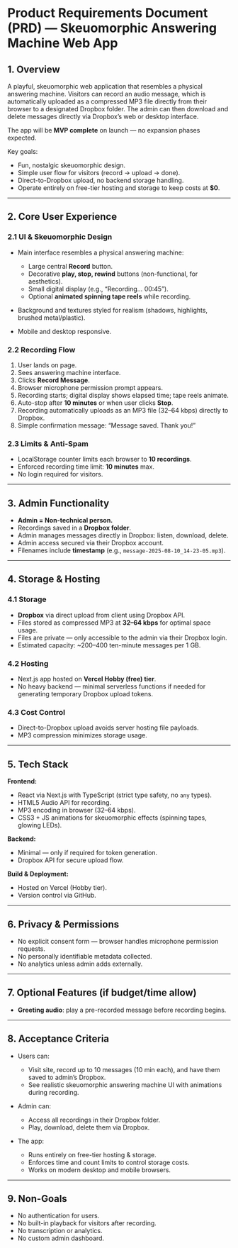 # Product Requirements Document (PRD) — Skeuomorphic Answering Machine Web App

## 1. Overview

A playful, skeuomorphic web application that resembles a physical answering machine. Visitors can record an audio message, which is automatically uploaded as a compressed MP3 file directly from their browser to a designated Dropbox folder. The admin can then download and delete messages directly via Dropbox’s web or desktop interface.

The app will be **MVP complete** on launch — no expansion phases expected.

Key goals:

- Fun, nostalgic skeuomorphic design.
- Simple user flow for visitors (record → upload → done).
- Direct-to-Dropbox upload, no backend storage handling.
- Operate entirely on free-tier hosting and storage to keep costs at **\$0**.

---

## 2. Core User Experience

### 2.1 UI & Skeuomorphic Design

- Main interface resembles a physical answering machine:

  - Large central **Record** button.
  - Decorative **play, stop, rewind** buttons (non-functional, for aesthetics).
  - Small digital display (e.g., “Recording… 00:45”).
  - Optional **animated spinning tape reels** while recording.

- Background and textures styled for realism (shadows, highlights, brushed metal/plastic).
- Mobile and desktop responsive.

### 2.2 Recording Flow

1. User lands on page.
2. Sees answering machine interface.
3. Clicks **Record Message**.
4. Browser microphone permission prompt appears.
5. Recording starts; digital display shows elapsed time; tape reels animate.
6. Auto-stop after **10 minutes** or when user clicks **Stop**.
7. Recording automatically uploads as an MP3 file (32–64 kbps) directly to Dropbox.
8. Simple confirmation message: “Message saved. Thank you!”

### 2.3 Limits & Anti-Spam

- LocalStorage counter limits each browser to **10 recordings**.
- Enforced recording time limit: **10 minutes** max.
- No login required for visitors.

---

## 3. Admin Functionality

- **Admin = Non-technical person.**
- Recordings saved in a **Dropbox folder**.
- Admin manages messages directly in Dropbox: listen, download, delete.
- Admin access secured via their Dropbox account.
- Filenames include **timestamp** (e.g., `message-2025-08-10_14-23-05.mp3`).

---

## 4. Storage & Hosting

### 4.1 Storage

- **Dropbox** via direct upload from client using Dropbox API.
- Files stored as compressed MP3 at **32–64 kbps** for optimal space usage.
- Files are private — only accessible to the admin via their Dropbox login.
- Estimated capacity: \~200–400 ten-minute messages per 1 GB.

### 4.2 Hosting

- Next.js app hosted on **Vercel Hobby (free) tier**.
- No heavy backend — minimal serverless functions if needed for generating temporary Dropbox upload tokens.

### 4.3 Cost Control

- Direct-to-Dropbox upload avoids server hosting file payloads.
- MP3 compression minimizes storage usage.

---

## 5. Tech Stack

**Frontend:**

- React via Next.js with TypeScript (strict type safety, no `any` types).
- HTML5 Audio API for recording.
- MP3 encoding in browser (32–64 kbps).
- CSS3 + JS animations for skeuomorphic effects (spinning tapes, glowing LEDs).

**Backend:**

- Minimal — only if required for token generation.
- Dropbox API for secure upload flow.

**Build & Deployment:**

- Hosted on Vercel (Hobby tier).
- Version control via GitHub.

---

## 6. Privacy & Permissions

- No explicit consent form — browser handles microphone permission requests.
- No personally identifiable metadata collected.
- No analytics unless admin adds externally.

---

## 7. Optional Features (if budget/time allow)

- **Greeting audio**: play a pre-recorded message before recording begins.

---

## 8. Acceptance Criteria

- Users can:

  - Visit site, record up to 10 messages (10 min each), and have them saved to admin’s Dropbox.
  - See realistic skeuomorphic answering machine UI with animations during recording.

- Admin can:

  - Access all recordings in their Dropbox folder.
  - Play, download, delete them via Dropbox.

- The app:

  - Runs entirely on free-tier hosting & storage.
  - Enforces time and count limits to control storage costs.
  - Works on modern desktop and mobile browsers.

---

## 9. Non-Goals

- No authentication for users.
- No built-in playback for visitors after recording.
- No transcription or analytics.
- No custom admin dashboard.
